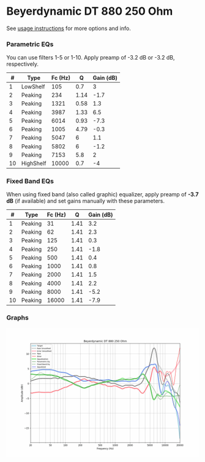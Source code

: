 # Beyerdynamic DT 880 250 Ohm
See [usage instructions](https://github.com/jaakkopasanen/AutoEq#usage) for more options and info.

### Parametric EQs
You can use filters 1-5 or 1-10. Apply preamp of -3.2 dB or -3.2 dB, respectively.

|   # | Type      |   Fc (Hz) |    Q |   Gain (dB) |
|-----|-----------|-----------|------|-------------|
|   1 | LowShelf  |       105 | 0.7  |         3   |
|   2 | Peaking   |       234 | 1.14 |        -1.7 |
|   3 | Peaking   |      1321 | 0.58 |         1.3 |
|   4 | Peaking   |      3987 | 1.33 |         6.5 |
|   5 | Peaking   |      6014 | 0.93 |        -7.3 |
|   6 | Peaking   |      1005 | 4.79 |        -0.3 |
|   7 | Peaking   |      5047 | 6    |         1.1 |
|   8 | Peaking   |      5802 | 6    |        -1.2 |
|   9 | Peaking   |      7153 | 5.8  |         2   |
|  10 | HighShelf |     10000 | 0.7  |        -4   |

### Fixed Band EQs
When using fixed band (also called graphic) equalizer, apply preamp of **-3.7 dB** (if available) and set gains manually with these parameters.

|   # | Type    |   Fc (Hz) |    Q |   Gain (dB) |
|-----|---------|-----------|------|-------------|
|   1 | Peaking |        31 | 1.41 |         3.2 |
|   2 | Peaking |        62 | 1.41 |         2.3 |
|   3 | Peaking |       125 | 1.41 |         0.3 |
|   4 | Peaking |       250 | 1.41 |        -1.8 |
|   5 | Peaking |       500 | 1.41 |         0.4 |
|   6 | Peaking |      1000 | 1.41 |         0.8 |
|   7 | Peaking |      2000 | 1.41 |         1.5 |
|   8 | Peaking |      4000 | 1.41 |         2.2 |
|   9 | Peaking |      8000 | 1.41 |        -5.2 |
|  10 | Peaking |     16000 | 1.41 |        -7.9 |

### Graphs
![](./Beyerdynamic%20DT%20880%20250%20Ohm.png)

